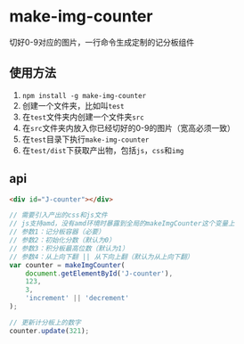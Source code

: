 # make-img-counter

切好0-9对应的图片，一行命令生成定制的记分板组件

## 使用方法
1. `npm install -g make-img-counter`
2. 创建一个文件夹，比如叫`test`
3. 在`test`文件夹内创建一个文件夹`src`
4. 在`src`文件夹内放入你已经切好的0-9的图片（宽高必须一致）
5. 在`test`目录下执行`make-img-counter`
6. 在`test/dist`下获取产出物，包括`js`，`css`和`img`

## api
```html
<div id="J-counter"></div>
```

```javascript
// 需要引入产出的css和js文件
// js支持amd，没有amd环境时暴露到全局的makeImgCounter这个变量上
// 参数1：记分板容器（必要）
// 参数2：初始化分数（默认为0）
// 参数3：积分板最高位数（默认为1）
// 参数4：从上向下翻 || 从下向上翻（默认为从上向下翻） 
var counter = makeImgCounter(
    document.getElementById('J-counter'),
    123,
    3,
    'increment' || 'decrement'
);

// 更新计分板上的数字
counter.update(321);
```